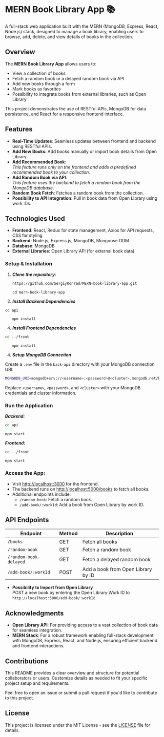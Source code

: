 # MERN Book Library App 📚

A full-stack web application built with the MERN (MongoDB, Express, React, Node.js) stack, designed to manage a book library, enabling users to browse, add, delete, and view details of books in the collection.

## Overview

The **MERN Book Library App** allows users to:

- View a collection of books
- Fetch a random book or a delayed random book via API
- Add new books through a form
- Mark books as favorites
- Possibility to integrate books from external libraries, such as Open Library

This project demonstrates the use of RESTful APIs, MongoDB for data persistence, and React for a responsive frontend interface.

## Features

- **Real-Time Updates**: Seamless updates between frontend and backend using RESTful APIs.
- **Add New Books**: Add books manually or import book details from Open Library.
- **Add Recommended Book**:  
  _This feature runs only on the frontend and adds a predefined recommended book to your collection._
- **Add Random Book via API**:  
  _This feature uses the backend to fetch a random book from the MongoDB database._
- **Random Book Fetch**: Fetches a random book from the collection.
- **Possibility to API Integration**: Pull in book data from Open Library using work IDs.

## Technologies Used

- **Frontend**: React, Redux for state management, Axios for API requests, CSS for styling
- **Backend**: Node.js, Express.js, MongoDB, Mongoose ODM
- **Database**: MongoDB
- **External Libraries**: Open Library API (for external book data)

### Setup & Installation

1. **_Clone the repository_**:
   ```bash
   https://github.com/SergiyKonrad/MERN-book-library-app.git
   ```
   ```
   cd mern-book-library-app
   ```
2. **_Install Backend Dependencies_**

```bash
cd api
```

```
   npm install
```

4. **_Install Frontend Dependencies_**

```bash
cd ../front
```

```
   npm install
```

4. **_Setup MongoDB Connection_**

Create a `.env` file in the `back-api` directory with your MongoDB connection URI:

```bash
MONGODB_URI=mongodb+srv://<username>:<password>@<cluster>.mongodb.net/booklibraryrecommended
```

Replace `<username>`, `<password>`, and `<cluster>` with your MongoDB credentials and cluster information.

### Run the Application

**_Backend:_**

```bash
cd api
```

```
npm start
```

**_Frontend:_**

```bash
cd ../front
```

```
npm start
```

### Access the App:

- Visit [http://localhost:3000](http://localhost:3000) for the frontend.
- The backend runs on [http://localhost:5000/books](http://localhost:5000/books) to fetch all books.
- Additional endpoints include:
  - `/random-book`: Fetch a random book.
  - `/add-book/:workId`: Add a book from Open Library by work ID.

## API Endpoints

| Endpoint               | Method | Description                        |
| ---------------------- | ------ | ---------------------------------- |
| `/books`               | GET    | Fetch all books                    |
| `/random-book`         | GET    | Fetch a random book                |
| `/random-book-delayed` | GET    | Fetch a delayed random book        |
| `/add-book/:workId`    | POST   | Add a book from Open Library by ID |

- **Possibility to Import from Open Library**  
  POST a new book by entering the Open Library Work ID to `http://localhost:5000/add-book/:workId`.

## Acknowledgments

- **Open Library API**: For providing access to a vast collection of book data for seamless integration.
- **MERN Stack**: For a robust framework enabling full-stack development with MongoDB, Express, React, and Node.js, ensuring efficient backend and frontend interactions.

## Contributions

This README provides a clear overview and structure for potential collaborators or users. Customize details as needed to fit your specific project setup and requirements.

Feel free to open an issue or submit a pull request if you'd like to contribute to this project.

## License

This project is licensed under the MIT License - see the [LICENSE](./LICENCE) file for details.
